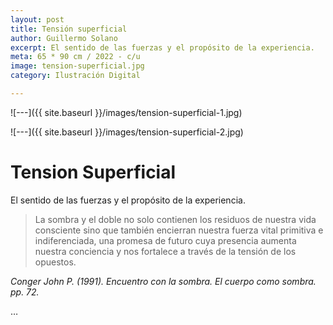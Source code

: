```yaml
---
layout: post
title: Tensión superficial
author: Guillermo Solano
excerpt: El sentido de las fuerzas y el propósito de la experiencia.
meta: 65 * 90 cm / 2022 - c/u
image: tension-superficial.jpg
category: Ilustración Digital

---
```




![---]({{ site.baseurl }}/images/tension-superficial-1.jpg)

![---]({{ site.baseurl }}/images/tension-superficial-2.jpg)

# Tension Superficial

El sentido de las fuerzas y el propósito de la experiencia.

>La sombra y el doble no solo contienen los residuos de nuestra vida consciente sino que también encierran nuestra fuerza vital primitiva e indiferenciada, una promesa de futuro cuya presencia aumenta nuestra conciencia y nos fortalece a través de la tensión de los opuestos.

*Conger John P. (1991). Encuentro con la sombra. El cuerpo como sombra. pp. 72.*






…

